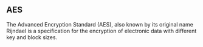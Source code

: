 ## AES
The Advanced Encryption Standard (AES), also known by its original name Rijndael is a specification for the encryption of electronic data with different key and block sizes.

